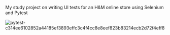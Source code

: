My study project on writing UI tests for an H&M online store using Selenium and Pytest

![pytest-c314ee6102852a44185ef3893effc3c4f4cc8e8eef823b83214ecb2d72f4eff8](https://user-images.githubusercontent.com/86619899/187925072-a3beeadd-94f5-4ddc-866e-5c75877b61d0.png)
